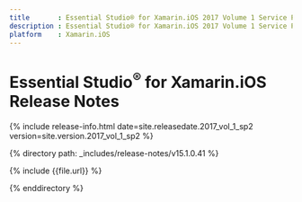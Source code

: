 ```yaml
---
title       : Essential Studio® for Xamarin.iOS 2017 Volume 1 Service Pack 2 Release Notes
description : Essential Studio® for Xamarin.iOS 2017 Volume 1 Service Pack 2 Release Notes
platform    : Xamarin.iOS
---
```


# Essential Studio<sup>®</sup> for Xamarin.iOS Release Notes

{% include release-info.html date=site.releasedate.2017_vol_1_sp2 version=site.version.2017_vol_1_sp2 %} 

{% directory path: _includes/release-notes/v15.1.0.41 %}

{% include {{file.url}} %}

{% enddirectory %}